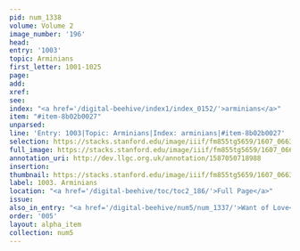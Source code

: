 ```yaml
---
pid: num_1338
volume: Volume 2
image_number: '196'
head:
entry: '1003'
topic: Arminians
first_letter: 1001-1025
page:
add:
xref:
see:
index: "<a href='/digital-beehive/index1/index_0152/'>arminians</a>"
item: "#item-8b02b0027"
unparsed:
line: 'Entry: 1003|Topic: Arminians|Index: arminians|#item-8b02b0027'
selection: https://stacks.stanford.edu/image/iiif/fm855tg5659/1607_0663/940,3068,2717,245/full/0/default.jpg
full_image: https://stacks.stanford.edu/image/iiif/fm855tg5659/1607_0663/full/full/0/default.jpg
annotation_uri: http://dev.llgc.org.uk/annotation/1587050718988
insertion:
thumbnail: https://stacks.stanford.edu/image/iiif/fm855tg5659/1607_0663/940,3068,600,180/250,/0/default.jpg
label: 1003. Arminians
location: "<a href='/digital-beehive/toc/toc2_186/'>Full Page</a>"
issue:
also_in_entry: "<a href='/digital-beehive/num5/num_1337/'>Want of Love</a>"
order: '005'
layout: alpha_item
collection: num5
---
```

